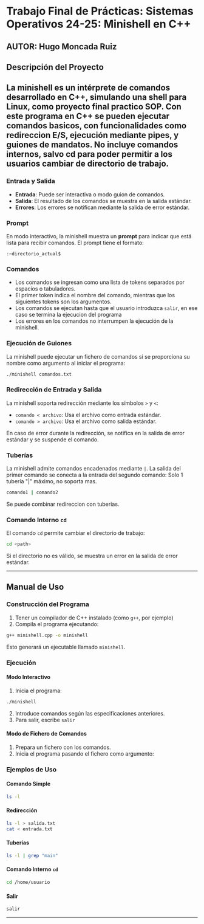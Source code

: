 # Trabajo Final de Prácticas: Sistemas Operativos 24-25: Minishell en C++
## AUTOR: Hugo Moncada Ruiz
## Descripción del Proyecto

La **minishell** es un intérprete de comandos desarrollado en C++, simulando una shell
para Linux, como proyecto final practico SOP. Con este programa en C++ 
se pueden ejecutar comandos basicos, con funcionalidades como redireccion E/S, ejecución mediante pipes, y guiones de mandatos. No incluye comandos internos, 
salvo cd para poder permitir a los usuarios cambiar de directorio de trabajo.
---

### Entrada y Salida
- **Entrada**: Puede ser interactiva o modo guion de comandos.
- **Salida**: El resultado de los comandos se muestra en la salida estándar.
- **Errores**: Los errores se notifican mediante la salida de error estándar.

### Prompt
En modo interactivo, la minishell muestra un **prompt** para indicar que está lista para recibir comandos. El prompt tiene el formato:

```shell
:~directorio_actual$
```

### Comandos
- Los comandos se ingresan como una lista de tokens separados por espacios o tabuladores.
- El primer token indica el nombre del comando, mientras que los siguientes tokens son los argumentos.
- Los comandos se ejecutan hasta que el usuario introduzca `salir`, en ese caso se termina la ejecucion del programa
- Los errores en los comandos no interrumpen la ejecución de la minishell.

### Ejecución de Guiones
La minishell puede ejecutar un fichero de comandos si se proporciona su nombre como argumento al iniciar el programa:

```bash
./minishell comandos.txt
```

### Redirección de Entrada y Salida
La minishell soporta redirección mediante los símbolos `>` y `<`:
- `comando < archivo`: Usa el archivo como entrada estándar.
- `comando > archivo`: Usa el archivo como salida estándar.

En caso de error durante la redirección, se notifica en la salida de error estándar y se suspende el comando.

### Tuberías
La minishell admite comandos encadenados mediante `|`. La salida del primer comando se conecta a la entrada del segundo comando:
Solo 1 tubería "|" máximo, no soporta mas.
```bash
comando1 | comando2
```

Se puede combinar redireccion con tuberias.

### Comando Interno `cd`
El comando `cd` permite cambiar el directorio de trabajo:

```bash
cd <path>
```
Si el directorio no es válido, se muestra un error en la salida de error estándar.

---

## Manual de Uso

### Construcción del Programa
1. Tener un compilador de C++ instalado (como `g++`, por ejemplo)
2. Compila el programa ejecutando:

```bash
g++ minishell.cpp -o minishell
```
Esto generará un ejecutable llamado `minishell`.

### Ejecución
#### Modo Interactivo
1. Inicia el programa:

```bash
./minishell
```

2. Introduce comandos según las especificaciones anteriores.
3. Para salir, escribe `salir`

#### Modo de Fichero de Comandos
1. Prepara un fichero con los comandos.
2. Inicia el programa pasando el fichero como argumento:

### Ejemplos de Uso

#### Comando Simple
```bash
ls -l
```

#### Redirección
```bash
ls -l > salida.txt
cat < entrada.txt
```

#### Tuberías
```bash
ls -l | grep "main"
```

#### Comando Interno `cd`
```bash
cd /home/usuario
```

#### Salir
```bash
salir
```
---

